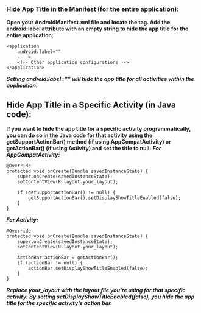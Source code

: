 ### Hide App Title in the Manifest (for the entire application):

**Open your AndroidManifest.xml file and locate the <application> tag. Add the android:label attribute with an empty string to hide the app title for the entire application:**

```
<application
    android:label=""
    ... >
    <!-- Other application configurations -->
</application>

```

***Setting android:label="" will hide the app title for all activities within the application.***

## Hide App Title in a Specific Activity (in Java code):

**If you want to hide the app title for a specific activity programmatically, you can do so in the Java code for that activity using the getSupportActionBar() method (if using AppCompatActivity) or getActionBar() (if using Activity) and set the title to null:**
***For AppCompatActivity:***
```
@Override
protected void onCreate(Bundle savedInstanceState) {
    super.onCreate(savedInstanceState);
    setContentView(R.layout.your_layout);

    if (getSupportActionBar() != null) {
        getSupportActionBar().setDisplayShowTitleEnabled(false);
    }
}
```

***For Activity:***
```
@Override
protected void onCreate(Bundle savedInstanceState) {
    super.onCreate(savedInstanceState);
    setContentView(R.layout.your_layout);

    ActionBar actionBar = getActionBar();
    if (actionBar != null) {
        actionBar.setDisplayShowTitleEnabled(false);
    }
}
```
***Replace your_layout with the layout file you're using for that specific activity.***
***By setting setDisplayShowTitleEnabled(false), you hide the app title for the specific activity's action bar.***
